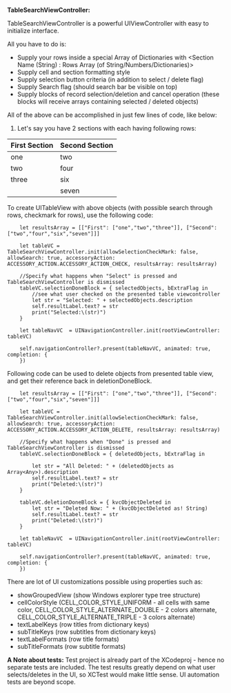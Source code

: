 **TableSearchViewController:**

TableSearchViewController is a powerful UIViewController with easy to initialize interface. 

All you have to do is:

- Supply your rows inside a special Array of Dictionaries with <Section Name (String) : Rows Array (of String/Numbers/Dictionaries)>
- Supply cell and section formatting style
- Supply selection button criteria (in addition to select / delete flag)
- Supply Search flag (should search bar be visible on top)
- Supply blocks of record selection/deletion and cancel operation (these blocks will receive arrays containing selected / deleted objects)

All of the above can be accomplished in just few lines of code, like below:

1. Let's say you have 2 sections with each having following rows:

| First Section | Second Section |
|---------------|----------------|
| one           | two            |
| two           | four          |
| three         | six           |
|               | seven            |

To create UITableView with above objects (with possible search through rows, checkmark for rows), use the following code:

        let resultsArray = [["First": ["one","two","three"]], ["Second": ["two","four","six","seven"]]]

        let tableVC = TableSearchViewController.init(allowSelectionCheckMark: false, allowSearch: true, accessoryAction: ACCESSORY_ACTION.ACCESSORY_ACTION_CHECK, resultsArray: resultsArray)
        
        //Specify what happens when "Select" is pressed and TableSearchViewController is dismissed
        tableVC.selectionDoneBlock = { selectedObjects, bExtraFlag in
            //see what user checked on the presented table viewcontroller
            let str = "Selected: " + selectedObjects.description
            self.resultLabel.text? = str
            print("Selected:\(str)")
        }
        
        let tableNavVC  = UINavigationController.init(rootViewController: tableVC)
        
        self.navigationController?.present(tableNavVC, animated: true, completion: {
        })
        
Following code can be used to delete objects from presented table view, and get their reference back in deletionDoneBlock.

        let resultsArray = [["First": ["one","two","three"]], ["Second": ["two","four","six","seven"]]]
        
        let tableVC = TableSearchViewController.init(allowSelectionCheckMark: false, allowSearch: true, accessoryAction: ACCESSORY_ACTION.ACCESSORY_ACTION_DELETE, resultsArray: resultsArray)
        
        //Specify what happens when "Done" is pressed and TableSearchViewController is dismissed
        tableVC.selectionDoneBlock = { deletedObjects, bExtraFlag in
            
            let str = "All Deleted: " + (deletedObjects as Array<Any>).description
            self.resultLabel.text? = str
            print("Deleted:\(str)")
        }
        
        tableVC.deletionDoneBlock = { kvcObjectDeleted in
            let str = "Deleted Now: " + (kvcObjectDeleted as! String)
            self.resultLabel.text? = str
            print("Deleted:\(str)")
        }

        let tableNavVC  = UINavigationController.init(rootViewController: tableVC)
        
        self.navigationController?.present(tableNavVC, animated: true, completion: {
        })
        
There are lot of UI customizations possible using properties such as: 

- showGroupedView (show Windows explorer type tree structure)
- cellColorStyle (CELL_COLOR_STYLE_UNIFORM - all cells with same color, CELL_COLOR_STYLE_ALTERNATE_DOUBLE - 2 colors alternate, CELL_COLOR_STYLE_ALTERNATE_TRIPLE - 3 colors alternate)
- textLabelKeys (row titles from dictionary keys)
- subTitleKeys (row subtitles from dictionary keys)
- textLabelFormats (row title formats)
- subTitleFormats (row subtitle formats)

**A Note about tests:**
Test project is already part of the XCodeproj - hence no separate tests are included. The test results greatly depend on what user selects/deletes in the UI, so XCTest would make little sense. 
UI automation tests are beyond scope.